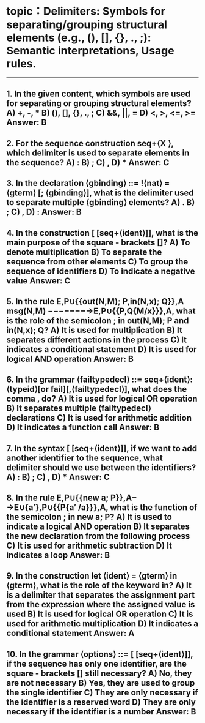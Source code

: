 # topic：Delimiters: Symbols for separating/grouping structural elements (e.g., (), [], {}, ., ;): Semantic interpretations, Usage rules.

---
**1. In the given content, which symbols are used for separating or grouping structural elements?**
A) +, -, *
B) (), [], {}, ., ;
C) &&, ||, =
D) <, >, <=, >=
**Answer:** B
---
**2. For the sequence construction seq+⟨X ⟩, which delimiter is used to separate elements in the sequence?**
A) :
B) ;
C) ,
D) *
**Answer:** C
---
**3. In the declaration ⟨gbinding⟩ ::= !⟨nat⟩ = ⟨gterm⟩ [; ⟨gbinding⟩], what is the delimiter used to separate multiple ⟨gbinding⟩ elements?**
A) .
B) ;
C) ,
D) :
**Answer:** B
---
**4. In the construction [ [seq+⟨ident⟩]], what is the main purpose of the square - brackets []?**
A) To denote multiplication
B) To separate the sequence from other elements
C) To group the sequence of identifiers
D) To indicate a negative value
**Answer:** C
---
**5. In the rule E,P∪{{out(N,M); P,in(N,x); Q}},A msg(N,M) −−−−−−−→E,P∪{{P,Q{M/x}}},A, what is the role of the semicolon ; in out(N,M); P and in(N,x); Q?**
A) It is used for multiplication
B) It separates different actions in the process
C) It indicates a conditional statement
D) It is used for logical AND operation
**Answer:** B
---
**6. In the grammar ⟨failtypedecl⟩ ::= seq+⟨ident⟩: ⟨typeid⟩[or fail][,⟨failtypedecl⟩], what does the comma , do?**
A) It is used for logical OR operation
B) It separates multiple ⟨failtypedecl⟩ declarations
C) It is used for arithmetic addition
D) It indicates a function call
**Answer:** B
---
**7. In the syntax [ [seq+⟨ident⟩]], if we want to add another identifier to the sequence, what delimiter should we use between the identifiers?**
A) :
B) ;
C) ,
D) *
**Answer:** C
---
**8. In the rule E,P∪{{new a; P}},A− →E∪{a′},P∪{{P{a′ /a}}},A, what is the function of the semicolon ; in new a; P?**
A) It is used to indicate a logical AND operation
B) It separates the new declaration from the following process
C) It is used for arithmetic subtraction
D) It indicates a loop
**Answer:** B
---
**9. In the construction let ⟨ident⟩ = ⟨gterm⟩ in ⟨gterm⟩, what is the role of the keyword in?**
A) It is a delimiter that separates the assignment part from the expression where the assigned value is used
B) It is used for logical OR operation
C) It is used for arithmetic multiplication
D) It indicates a conditional statement
**Answer:** A
---
**10. In the grammar ⟨options⟩ ::= [ [seq+⟨ident⟩]], if the sequence has only one identifier, are the square - brackets [] still necessary?**
A) No, they are not necessary
B) Yes, they are used to group the single identifier
C) They are only necessary if the identifier is a reserved word
D) They are only necessary if the identifier is a number
**Answer:** B
---